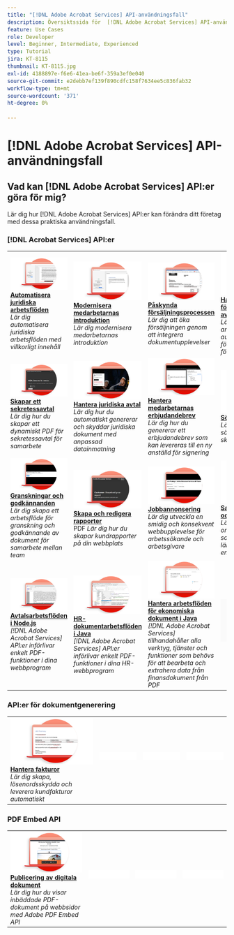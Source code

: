 ```yaml
---
title: "[!DNL Adobe Acrobat Services] API-användningsfall"
description: Översiktssida för  [!DNL Adobe Acrobat Services] API-användningsfall
feature: Use Cases
role: Developer
level: Beginner, Intermediate, Experienced
type: Tutorial
jira: KT-8115
thumbnail: KT-8115.jpg
exl-id: 4188897e-f6e6-41ea-be6f-359a3ef0e040
source-git-commit: e2debb7ef139f890cdfc158f7634ee5c836fab32
workflow-type: tm+mt
source-wordcount: '371'
ht-degree: 0%

---
```


# [!DNL Adobe Acrobat Services] API-användningsfall

## Vad kan [!DNL Adobe Acrobat Services] API:er göra för mig?

Lär dig hur [!DNL Adobe Acrobat Services] API:er kan förändra ditt företag med dessa praktiska användningsfall.

### [!DNL Acrobat Services] API:er

<table style="table-layout:fixed">
<tr>
  <td>
    <a href="automatelegalworkflows.md">
      <img alt="Automatisera juridiska arbetsflöden" src="assets/automatelegal_thumb.png" />
    </a>
    <div>
    <a href="automatelegalworkflows.md"><strong>Automatisera juridiska arbetsflöden</strong></a>
    </div>
    <em>Lär dig automatisera juridiska arbetsflöden med villkorligt innehåll</em>
    <br>
  </td>
  <td>
      <a href="employeeonboarding.md">
        <img alt="Modernisera medarbetarnas introduktion" src="assets/employee_thumb.png" />
      </a>
      <div>
      <a href="employeeonboarding.md"><strong>Modernisera medarbetarnas introduktion</strong></a>
      </div>
      <em>Lär dig modernisera medarbetarnas introduktion</em>
      <br>
  </td>
  <td>
      <a href="acceleratesales.md">
        <img alt="Påskynda din försäljningsprocess" src="assets/accsales_thumb.png" />
      </a>
      <div>
      <a href="acceleratesales.md"><strong>Påskynda försäljningsprocessen</strong></a>
      </div>
      <em>Lär dig att öka försäljningen genom att integrera dokumentupplevelser</em>
      <br>
    </td>
    <td>
      <a href="sales.md">
        <img alt="Hantera försäljningsförslag och avtal" src="assets/sales_thumb.png" />
      </a>
      <div>
      <a href="sales.md"><strong>Hantera försäljningsförslag och avtal</strong></a>
      </div>
      <em>Lär dig skapa ett effektivt arbetsflöde för att automatisera och förenkla försäljningsförslag</em>
      <br>
    </td>
</tr>
<tr>
  <td>
    <a href="nda.md">
      <img alt="Skapa ett sekretessavtal" src="assets/nda_thumb.png" />
    </a>
    <div>
    <a href="nda.md"><strong>Skapar ett sekretessavtal</strong></a>
    </div>
    <em>Lär dig hur du skapar ett dynamiskt PDF för sekretessavtal för samarbete</em>
    <br>
  </td>
  <td>
    <a href="legal.md">
      <img alt="Hantera juridiska avtal" src="assets/legal_thumb.png" />
    </a>
    <div>
    <a href="legal.md"><strong>Hantera juridiska avtal</strong></a>
    </div>
    <em>Lär dig hur du automatiskt genererar och skyddar juridiska dokument med anpassad datainmatning</em>
    <br>
  </td>
  <td>
    <a href="offer.md">
      <img alt="Hantera erbjudandebrev för medarbetare" src="assets/offer_thumb.png" />
    </a>
    <div>
    <a href="offer.md"><strong>Hantera medarbetarnas erbjudandebrev</strong></a>
    </div>
    <em>Lär dig hur du genererar ett erbjudandebrev som kan levereras till en ny anställd för signering</em>
    <br>
  </td>
  <td>
    <a href="searching.md">
      <img alt="Söka och indexera" src="assets/searching_thumb.png" />
    </a>
    <div>
    <a href="searching.md"><strong>Söka och indexera</strong></a>
    </div>
    <em>Lär dig hur du skapar sökbara PDF-filer från skannade dokument</em>
    <br>
  </td>
</tr>
<tr>
  <td>
    <a href="reviews.md">
      <img alt="Granskningar och godkännanden" src="assets/reviews_thumb.png" />
    </a>
    <div>
    <a href="reviews.md"><strong>Granskningar och godkännanden</strong></a>
    </div>
    <em>Lär dig skapa ett arbetsflöde för granskning och godkännande av dokument för samarbete mellan team</em>
    <br>
  </td>
  <td>
    <a href="reportcreation.md">
      <img alt="Skapa och redigera rapporter" src="assets/report_thumb.png" />
    </a>
    <div>
    <a href="reportcreation.md"><strong>Skapa och redigera rapporter</strong></a>
    </div>
    PDF <em>Lär dig hur du skapar kundrapporter på din webbplats</em>
    <br>
  </td>
  <td>
    <a href="jobposting.md">
      <img alt="Jobbbokföring" src="assets/job_thumb.png" />
    </a>
    <div>
    <a href="jobposting.md"><strong>Jobbannonsering</strong></a>
    </div>
    <em>Lär dig utveckla en smidig och konsekvent webbupplevelse för arbetssökande och arbetsgivare</em>
    <br>
  </td>
  <td>
    <a href="educationcollab.md">
      <img alt="Samverkan mellan elever och lärare" src="assets/edu_thumb.png" />
    </a>
    <div>
    <a href="educationcollab.md"><strong>Samverkan mellan elever och lärare</strong></a>
    </div>
    <em>Lär dig skapa en onlineutbildningsplattform som gör det möjligt för lärare och elever att enkelt dela resurser i PDF</em>
    <br>
  </td>
</tr>
<tr>
  <td>
    <a href="AgreementWorkflowsNodejs.md">
      <img alt="Avtalsarbetsflöden i Node.js" src="assets/AWNjs_thumb.png" />
    </a>
    <div>
    <a href="AgreementWorkflowsNodejs.md"><strong>Avtalsarbetsflöden i Node.js</strong></a>
    </div>
    <em>[!DNL Adobe Acrobat Services] API:er införlivar enkelt PDF-funktioner i dina webbprogram</em>
    <br>
  </td>
  <td>
    <a href="HRAgreementWorkflowsJava.md">
      <img alt="HR-dokumentarbetsflöden i Java" src="assets/HRWJ_thumb.png" />
    </a>
    <div>
    <a href="HRAgreementWorkflowsJava.md"><strong>HR-dokumentarbetsflöden i Java</strong></a>
    </div>
    <em>[!DNL Adobe Acrobat Services] API:er införlivar enkelt PDF-funktioner i dina HR-webbprogram</em>
    <br>
  </td>
  <td>
    <a href="FinanceWorkflowsJava.md">
      <img alt="Hantera arbetsflöden för finansiella dokument i Java" src="assets/FAWJ_thumb.png" />
    </a>
    <div>
    <a href="FinanceWorkflowsJava.md"><strong>Hantera arbetsflöden för ekonomiska dokument i Java</strong></a>
    </div>
    <em>[!DNL Adobe Acrobat Services] tillhandahåller alla verktyg, tjänster och funktioner som behövs för att bearbeta och extrahera data från finansdokument från PDF</em>
    <br>
  </td>
  <td>
    <img alt="Avgränsare" src="../assets/GrayBanner_Placeholder.png" />
    <div>
    <br>
  </td>
</tr>
</table>

### API:er för dokumentgenerering

<table style="table-layout:fixed">
<tr>
  <td>
    <a href="invoices.md">
      <img alt="Hantera fakturor" src="assets/invoices_thumb.png" />
    </a>
    <div>
    <a href="invoices.md"><strong>Hantera fakturor</strong></a>
    </div>
    <em>Lär dig skapa, lösenordsskydda och leverera kundfakturor automatiskt</em>
    <br>
  </td>
  <td>
    <img alt="Avgränsare" src="../assets/WhiteBanner_Placeholder.png" />
    <div>
    <br>
  </td>
  <td>
    <img alt="Avgränsare" src="../assets/WhiteBanner_Placeholder.png" />
    <div>
    <br>
  </td>
  <td>
    <img alt="Avgränsare" src="../assets/WhiteBanner_Placeholder.png" />
    <div>
    <br>
  </td>
</tr>
</table>

### PDF Embed API

<table style="table-layout:fixed">
<tr>
   <td>
    <a href="ddppdfembedapi.md">
      <img alt="Publicering av digitala dokument" src="assets/ddp_thumb.png" />
    </a>
    <div>
    <a href="ddppdfembedapi.md"><strong>Publicering av digitala dokument</strong></a>
    </div>
    <em>Lär dig hur du visar inbäddade PDF-dokument på webbsidor med Adobe PDF Embed API</em>
    <br>
  </td>
  <td>
    <img alt="Avgränsare" src="../assets/WhiteBanner_Placeholder.png" />
    <div>
    <br>
  </td>
  <td>
    <img alt="Avgränsare" src="../assets/WhiteBanner_Placeholder.png" />
    <div>
    <br>
  </td>
  <td>
    <img alt="Avgränsare" src="../assets/WhiteBanner_Placeholder.png" />
    <div>
    <br>
  </td>
</tr>
</table>